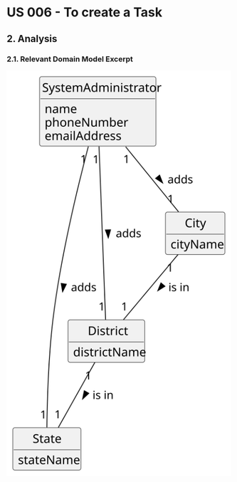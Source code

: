 # US 006 - To create a Task 

## 2. Analysis

### 2.1. Relevant Domain Model Excerpt 

![Domain Model](svg/us006-domain-model.svg)

